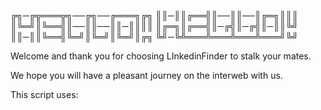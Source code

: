 ╔╗─╔╦═══╦╗──╔╗──╔═══╗╔╗
║║─║║╔══╣║──║║──║╔═╗║║║
║╚═╝║╚══╣║──║║──║║─║║║║
║╔═╗║╔══╣║─╔╣║─╔╣║─║║╚╝
║║─║║╚══╣╚═╝║╚═╝║╚═╝║╔╗
╚╝─╚╩═══╩═══╩═══╩═══╝╚╝

Welcome and thank you for choosing LInkedinFinder to stalk your mates.

We hope you will have a pleasant journey on the interweb with us.

This script uses:

